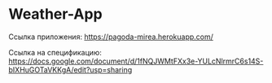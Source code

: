 # Weather-App
Ссылка приложения: https://pagoda-mirea.herokuapp.com/

Ссылка на спецификацию: https://docs.google.com/document/d/1fNQJWMtFXx3e-YULcNlrmrC6s14S-bIXHuGOTaVKKgA/edit?usp=sharing
